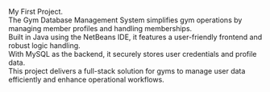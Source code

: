 My First Project.<br>
The Gym Database Management System simplifies gym operations by managing member profiles and handling memberships.<br>
Built in Java using the NetBeans IDE, it features a user-friendly frontend and robust logic handling.<br>
With MySQL as the backend, it securely stores user credentials and profile data.<br> 
This project delivers a full-stack solution for gyms to manage user data efficiently and enhance operational workflows.
